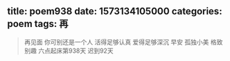 title: poem938
date: 1573134105000
categories: poem
tags: 再
---
> 再见面
你可别还是一个人
活得足够认真
爱得足够深沉
早安
孤独小美
格致别趣
六点起床第938天 迟到92天